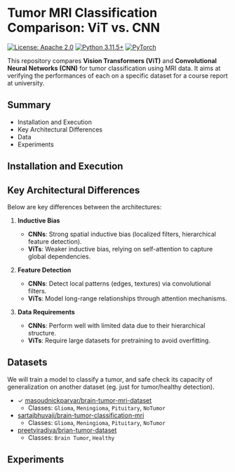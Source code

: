 # Tumor MRI Classification Comparison: ViT vs. CNN

[![License: Apache 2.0](https://img.shields.io/badge/License-Apache%202.0-green.svg)](https://opensource.org/licenses/Apache-2.0)
[![Python 3.11.5+](https://img.shields.io/badge/Python-3.11.5%2B-yellow.svg)](https://www.python.org/)
[![PyTorch](https://img.shields.io/badge/PyTorch-EE4C2C.svg)](https://pytorch.org/)

This repository compares **Vision Transformers (ViT)** and **Convolutional Neural Networks (CNN)** for tumor classification using MRI data.
It aims at verifying the performances of each on a specific dataset for a course report at university.

## Summary

- Installation and Execution
- Key Architectural Differences
- Data
- Experiments

## Installation and Execution

## Key Architectural Differences

Below are key differences between the architectures:

1. **Inductive Bias**  
   - **CNNs**: Strong spatial inductive bias (localized filters, hierarchical feature detection).  
   - **ViTs**: Weaker inductive bias, relying on self-attention to capture global dependencies.  

2. **Feature Detection**  
   - **CNNs**: Detect local patterns (edges, textures) via convolutional filters.  
   - **ViTs**: Model long-range relationships through attention mechanisms.  

3. **Data Requirements**  
   - **CNNs**: Perform well with limited data due to their hierarchical structure.  
   - **ViTs**: Require large datasets for pretraining to avoid overfitting.  

## Datasets

We will train a model to classify a tumor, and safe check its capacity of generalization on another dataset (eg. just for tumor/healthy detection). 

- $\checkmark$ [masoudnickparvar/brain-tumor-mri-dataset](https://www.kaggle.com/datasets/masoudnickparvar/brain-tumor-mri-dataset)
   - Classes: ``Glioma``, ``Meningioma``, ``Pituitary``, ``NoTumor`` 
- [sartajbhuvaji/brain-tumor-classification-mri](https://www.kaggle.com/datasets/sartajbhuvaji/brain-tumor-classification-mri)
   - Classes: ``Glioma``, ``Meningioma``, ``Pituitary``, ``NoTumor`` 
- [preetviradiya/brian-tumor-dataset](https://www.kaggle.com/datasets/preetviradiya/brian-tumor-dataset?select=Brain+Tumor+Data+Set)
   - Classes: ``Brain Tumor``, ``Healthy``

## Experiments

